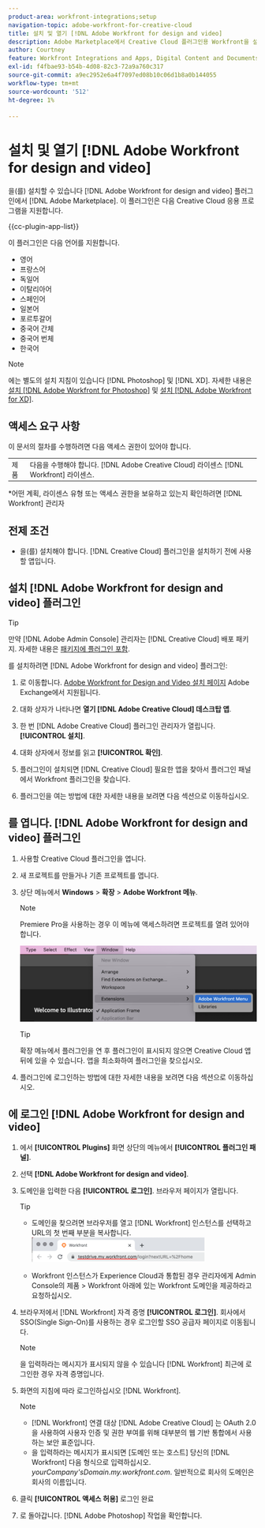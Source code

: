 ```yaml
---
product-area: workfront-integrations;setup
navigation-topic: adobe-workfront-for-creative-cloud
title: 설치 및 열기 [!DNL Adobe Workfront for design and video]
description: Adobe Marketplace에서 Creative Cloud 플러그인용 Workfront을 설치할 수 있습니다.
author: Courtney
feature: Workfront Integrations and Apps, Digital Content and Documents
exl-id: f4fbae93-b54b-4d08-82c3-72a9a760c317
source-git-commit: a9ec2952e6a4f7097ed08b10c06d1b8a0b144055
workflow-type: tm+mt
source-wordcount: '512'
ht-degree: 1%

---
```


# 설치 및 열기 [!DNL Adobe Workfront for design and video]

을(를) 설치할 수 있습니다 [!DNL Adobe Workfront for design and video] 플러그인에서 [!DNL Adobe Marketplace]. 이 플러그인은 다음 Creative Cloud 응용 프로그램을 지원합니다.

{{cc-plugin-app-list}}

이 플러그인은 다음 언어를 지원합니다.

* 영어
* 프랑스어
* 독일어
* 이탈리아어
* 스페인어
* 일본어
* 포르투갈어
* 중국어 간체
* 중국어 번체
* 한국어

>[!NOTE]
>
>에는 별도의 설치 지침이 있습니다 [!DNL Photoshop] 및 [!DNL XD]. 자세한 내용은 [설치 [!DNL Adobe Workfront for Photoshop]](/help/quicksilver/workfront-integrations-and-apps/adobe-workfront-for-creative-cloud/wf-cc-install-ps.md) 및 [설치 [!DNL Adobe Workfront for XD]](/help/quicksilver/workfront-integrations-and-apps/adobe-workfront-for-creative-cloud/wf-adobe-xd-install.md).


## 액세스 요구 사항

이 문서의 절차를 수행하려면 다음 액세스 권한이 있어야 합니다.

<table style="table-layout:auto"> 
 <col> 
 <col> 
 <tbody> 
 <!-- <tr> 
   <td role="rowheader">[!DNL Adobe Workfront] plan*</td> 
   <td> <p>[!UICONTROL Pro] or higher</p> </td> 
  </tr> 
  <tr data-mc-conditions=""> 
   <td role="rowheader">[!DNL Adobe Workfront] license*</td> 
   <td> <p>[!UICONTROL Work] or [!UICONTROL Plan]</p> </td> 
  </tr> -->
  <tr> 
   <td role="rowheader">제품</td> 
   <td>다음을 수행해야 합니다. [!DNL Adobe Creative Cloud] 라이센스 [!DNL Workfront] 라이센스.</td> 
  </tr> 
 </tbody> 
</table>

&#42;어떤 계획, 라이센스 유형 또는 액세스 권한을 보유하고 있는지 확인하려면 [!DNL Workfront] 관리자

## 전제 조건

* 을(를) 설치해야 합니다. [!DNL Creative Cloud] 플러그인을 설치하기 전에 사용할 앱입니다.

## 설치 [!DNL Adobe Workfront for design and video] 플러그인

>[!TIP]
>
>만약 [!DNL Adobe Admin Console] 관리자는 [!DNL Creative Cloud] 배포 패키지. 자세한 내용은 [패키지에 플러그인 포함](https://helpx.adobe.com/in/enterprise/using/manage-extensions.html).

를 설치하려면 [!DNL Adobe Workfront for design and video] 플러그인:

1. 로 이동합니다. [Adobe Workfront for Design and Video 설치 페이지](https://adobe.com/go/cc_plugins_discover_plugin?pluginId=108938&amp;workflow=share) Adobe Exchange에서 지원됩니다.
1. 대화 상자가 나타나면 **열기 [!DNL Adobe Creative Cloud] 데스크탑 앱**.
1. 한 번 [!DNL Adobe Creative Cloud] 플러그인 관리자가 열립니다. **[!UICONTROL 설치]**.
1. 대화 상자에서 정보를 읽고 **[!UICONTROL 확인]**.
1. 플러그인이 설치되면 [!DNL Creative Cloud] 필요한 앱을 찾아서 플러그인 패널에서 Workfront 플러그인을 찾습니다.

1. 플러그인을 여는 방법에 대한 자세한 내용을 보려면 다음 섹션으로 이동하십시오.

## 를 엽니다. [!DNL Adobe Workfront for design and video] 플러그인

1. 사용할 Creative Cloud 플러그인을 엽니다.

1. 새 프로젝트를 만들거나 기존 프로젝트를 엽니다.

1. 상단 메뉴에서 **Windows** > **확장** > **Adobe Workfront 메뉴**.

   >[!NOTE]
   >
   >Premiere Pro을 사용하는 경우 이 메뉴에 액세스하려면 프로젝트를 열려 있어야 합니다.

   ![](assets/adobe-workfront-menu.png)


   >[!TIP]
   >
   >확장 메뉴에서 플러그인을 연 후 플러그인이 표시되지 않으면 Creative Cloud 앱 뒤에 있을 수 있습니다. 앱을 최소화하여 플러그인을 찾으십시오.

1. 플러그인에 로그인하는 방법에 대한 자세한 내용을 보려면 다음 섹션으로 이동하십시오.


## 에 로그인 [!DNL Adobe Workfront for design and video]

1. 에서 **[!UICONTROL Plugins]** 화면 상단의 메뉴에서 **[!UICONTROL 플러그인 패널]**.
1. 선택 **[!DNL Adobe Workfront for design and video]**.
1. 도메인을 입력한 다음 **[!UICONTROL 로그인]**. 브라우저 페이지가 열립니다.

   >[!TIP]
   >
   >* 도메인을 찾으려면 브라우저를 열고 [!DNL Workfront] 인스턴스를 선택하고 URL의 첫 번째 부분을 복사합니다.\
      >![](assets/domain-350x50.png)
   >
   > * Workfront 인스턴스가 Experience Cloud과 통합된 경우 관리자에게 Admin Console의 제품 > Workfront 아래에 있는 Workfront 도메인을 제공하라고 요청하십시오.


1. 브라우저에서 [!DNL Workfront] 자격 증명 **[!UICONTROL 로그인]**. 회사에서 SSO(Single Sign-On)를 사용하는 경우 로그인할 SSO 공급자 페이지로 이동됩니다.

   >[!NOTE]
   >
   >을 입력하라는 메시지가 표시되지 않을 수 있습니다 [!DNL Workfront] 최근에 로그인한 경우 자격 증명입니다.

1. 화면의 지침에 따라 로그인하십시오 [!DNL Workfront].

   >[!NOTE]
   >
   >* [!DNL Workfront] 연결 대상 [!DNL Adobe Creative Cloud] 는 OAuth 2.0을 사용하여 사용자 인증 및 권한 부여를 위해 대부분의 웹 기반 통합에서 사용하는 보안 표준입니다.
   >* 을 입력하라는 메시지가 표시되면 [도메인 또는 호스트] 당신의 [!DNL Workfront] 다음 형식으로 입력하십시오. *yourCompany&#39;sDomain.my.workfront.com*. 일반적으로 회사의 도메인은 회사의 이름입니다.


1. 클릭 **[!UICONTROL 액세스 허용]** 로그인 완료
1. 로 돌아갑니다. [!DNL Adobe Photoshop] 작업을 확인합니다.

